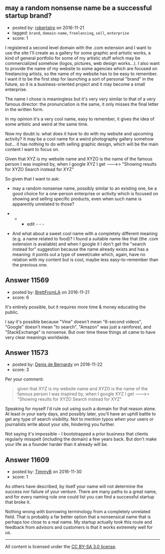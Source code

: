 ## may a random nonsense name be a successful startup brand?

- posted by: [robertalrp](https://stackexchange.com/users/7500387/robertalrp) on 2016-11-21
- tagged: `brand`, `domain-name`, `freelancing`, `sell`, `enterprise`
- score: 1

<p>I registered a second level domain with the .com extension and I want to use the site I'll create as a gallery for some graphic and artistic works, a kind of general portfolio for some of my artistic stuff which may be commercialized somehow (logos, pictures, web design works...).
I also want to provide the name of my website to some agencies which are focused on freelancing artists, so the name of my website has to be easy to remember.
I want it to be the first step for launching a sort of personal "brand" in the future, so it is a business-oriented project and it may become a small enterprise.</p>

<p>The name I chose is meaningless but it's very very similar to that of a very famous director: the pronunciation is the same, it only misses the final letter in the written form.</p>

<p>In my opinion it's a very cool name, easy to remember, it gives the idea of some artistic and weird at the same time. </p>

<p>Now my doubt is: what does it have to do with my website and upcoming activity?
It may be a cool name for a weird photography gallery somehow but... it has nothing to do with selling graphic design, which will be the main content I want to focus on.</p>

<p>Given that XYZ is my website name and XYZO is the name of the famous person I was inspired by, when I google XYZ I get --->> "Showing results for XYZO Search instead for XYZ" </p>

<p>So given that I want to ask:</p>

<ul>
<li><p>may a random nonsense name, possibly similar to an existing one, be a good choice for a one-person enterprise or activity which is focused on showing and selling specific products, even when such name is apparently unrelated to those?</p></li>
<li><ul>
<li><ul>
<li>edit - - -</li>
</ul></li>
</ul></li>
<li><p>And what about a sweet cool name with a completely different meaning (e.g. a name related to food)?
I found a suitable name like that (the .com extension is available) and when I google it I don't get the "search instead for" suggestion because the name already exists and has a meaning: it points out a type of sweet/cake which, again, have no relation with my content but is cool, maybe less easy-to-remember than the previous one.</p></li>
</ul>



## Answer 11569

- posted by: [BrettFromLA](https://stackexchange.com/users/2813127/brettfromla) on 2016-11-21
- score: 6

<p>It's entirely possible, but it requires more time &amp; money educating the public.</p>

<p>I say it's possible because "Vine" doesn't mean "6-second videos", "Google" doesn't mean "to search", "Amazon" was just a rainforest, and "StackExchange" is nonsense.  But over time these things all came to have very clear meanings worldwide.</p>



## Answer 11573

- posted by: [Denis de Bernardy](https://stackexchange.com/users/182468/denis-de-bernardy) on 2016-11-22
- score: 3

<p>Per your comment:</p>

<blockquote>
  <p>given that XYZ is my website name and XYZO is the name of the famous person I was inspired by, when I google XYZ I get --->> "Showing results for XYZO Search instead for XYZ"</p>
</blockquote>

<p>Speaking for myself I'd rule out using such a domain for that reason alone. At least in your early days, and possibly later, you'll have an uphill battle to get any type of search visibility. Not to mention typos when your users or journalists write about your site, hindering you further.</p>

<p>Not saying it's impossible - I bootstrapped a prior business that clients regularly misspelt (including the domain) a few years back. But don't make your life as a founder harder than it already will be.</p>



## Answer 11609

- posted by: [TimmyB](https://stackexchange.com/users/8782762/timmyb) on 2016-11-30
- score: 1

<p>As others have described, by itself your name will not determine the success nor failure of your venture.  There are many paths to a great name, and for every naming rule one could list you can find a successful startup that broke it.  </p>

<p>Nothing wrong with borrowing terminology from a completely unrelated field.  That is probably a far better option that a nonsensical name that is perhaps too close to a real name. My startup actually took this route and feedback from advisors and customers is that it works extremely well for us.</p>




---

All content is licensed under the [CC BY-SA 3.0 license](https://creativecommons.org/licenses/by-sa/3.0/).
